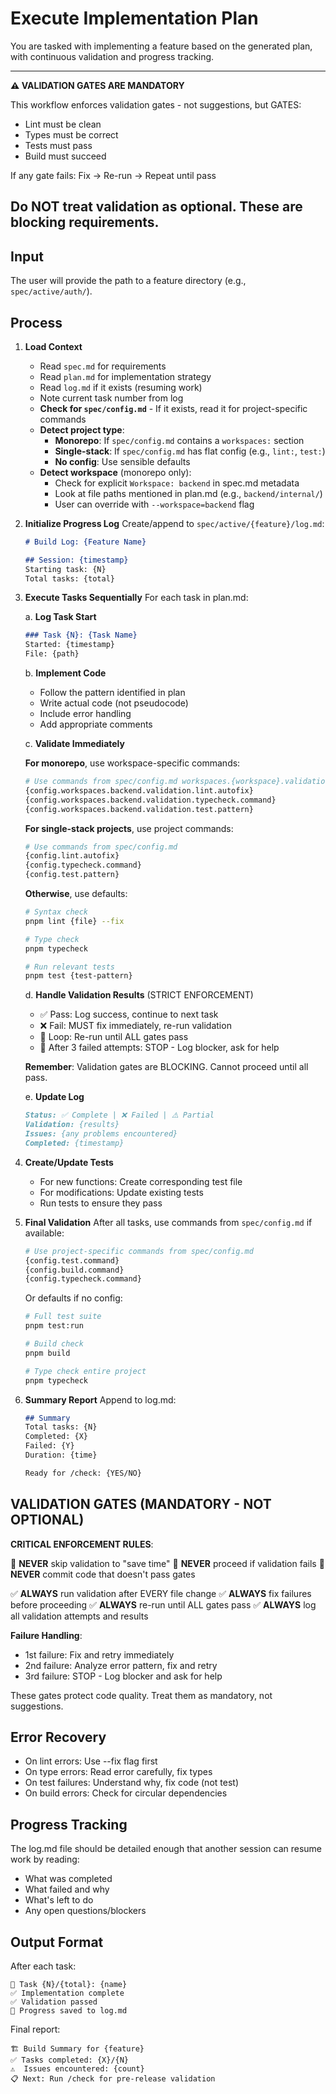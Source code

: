 # Execute Implementation Plan

You are tasked with implementing a feature based on the generated plan, with continuous validation and progress tracking.

---
**⚠️  VALIDATION GATES ARE MANDATORY**

This workflow enforces validation gates - not suggestions, but GATES:
- Lint must be clean
- Types must be correct
- Tests must pass
- Build must succeed

If any gate fails: Fix → Re-run → Repeat until pass

Do NOT treat validation as optional. These are blocking requirements.
---

## Input
The user will provide the path to a feature directory (e.g., `spec/active/auth/`).

## Process

1. **Load Context**
    - Read `spec.md` for requirements
    - Read `plan.md` for implementation strategy
    - Read `log.md` if it exists (resuming work)
    - Note current task number from log
    - **Check for `spec/config.md`** - If it exists, read it for project-specific commands
    - **Detect project type**:
      - **Monorepo**: If `spec/config.md` contains a `workspaces:` section
      - **Single-stack**: If `spec/config.md` has flat config (e.g., `lint:`, `test:`)
      - **No config**: Use sensible defaults
    - **Detect workspace** (monorepo only):
      - Check for explicit `Workspace: backend` in spec.md metadata
      - Look at file paths mentioned in plan.md (e.g., `backend/internal/`)
      - User can override with `--workspace=backend` flag

2. **Initialize Progress Log**
   Create/append to `spec/active/{feature}/log.md`:
   ```markdown
   # Build Log: {Feature Name}
   
   ## Session: {timestamp}
   Starting task: {N}
   Total tasks: {total}
   ```

3. **Execute Tasks Sequentially**
   For each task in plan.md:

   a. **Log Task Start**
   ```markdown
   ### Task {N}: {Task Name}
   Started: {timestamp}
   File: {path}
   ```

   b. **Implement Code**
    - Follow the pattern identified in plan
    - Write actual code (not pseudocode)
    - Include error handling
    - Add appropriate comments

   c. **Validate Immediately**

   **For monorepo**, use workspace-specific commands:
   ```bash
   # Use commands from spec/config.md workspaces.{workspace}.validation
   {config.workspaces.backend.validation.lint.autofix}
   {config.workspaces.backend.validation.typecheck.command}
   {config.workspaces.backend.validation.test.pattern}
   ```

   **For single-stack projects**, use project commands:
   ```bash
   # Use commands from spec/config.md
   {config.lint.autofix}
   {config.typecheck.command}
   {config.test.pattern}
   ```

   **Otherwise**, use defaults:
   ```bash
   # Syntax check
   pnpm lint {file} --fix

   # Type check
   pnpm typecheck

   # Run relevant tests
   pnpm test {test-pattern}
   ```

   d. **Handle Validation Results** (STRICT ENFORCEMENT)
    - ✅ Pass: Log success, continue to next task
    - ❌ Fail: MUST fix immediately, re-run validation
    - 🔄 Loop: Re-run until ALL gates pass
    - 🛑 After 3 failed attempts: STOP - Log blocker, ask for help

    **Remember**: Validation gates are BLOCKING. Cannot proceed until all pass.

   e. **Update Log**
   ```markdown
   Status: ✅ Complete | ❌ Failed | ⚠️ Partial
   Validation: {results}
   Issues: {any problems encountered}
   Completed: {timestamp}
   ```

4. **Create/Update Tests**
    - For new functions: Create corresponding test file
    - For modifications: Update existing tests
    - Run tests to ensure they pass

5. **Final Validation**
   After all tasks, use commands from `spec/config.md` if available:
   ```bash
   # Use project-specific commands from spec/config.md
   {config.test.command}
   {config.build.command}
   {config.typecheck.command}
   ```

   Or defaults if no config:
   ```bash
   # Full test suite
   pnpm test:run

   # Build check
   pnpm build

   # Type check entire project
   pnpm typecheck
   ```

6. **Summary Report**
   Append to log.md:
   ```markdown
   ## Summary
   Total tasks: {N}
   Completed: {X}
   Failed: {Y}
   Duration: {time}
   
   Ready for /check: {YES/NO}
   ```

## VALIDATION GATES (MANDATORY - NOT OPTIONAL)

**CRITICAL ENFORCEMENT RULES**:

🚫 **NEVER** skip validation to "save time"
🚫 **NEVER** proceed if validation fails
🚫 **NEVER** commit code that doesn't pass gates

✅ **ALWAYS** run validation after EVERY file change
✅ **ALWAYS** fix failures before proceeding
✅ **ALWAYS** re-run until ALL gates pass
✅ **ALWAYS** log all validation attempts and results

**Failure Handling**:
- 1st failure: Fix and retry immediately
- 2nd failure: Analyze error pattern, fix and retry
- 3rd failure: STOP - Log blocker and ask for help

These gates protect code quality. Treat them as mandatory, not suggestions.

## Error Recovery
- On lint errors: Use --fix flag first
- On type errors: Read error carefully, fix types
- On test failures: Understand why, fix code (not test)
- On build errors: Check for circular dependencies

## Progress Tracking
The log.md file should be detailed enough that another session can resume work by reading:
- What was completed
- What failed and why
- What's left to do
- Any open questions/blockers

## Output Format
After each task:
```
📝 Task {N}/{total}: {name}
✅ Implementation complete
✅ Validation passed
💾 Progress saved to log.md
```

Final report:
```
🏗️ Build Summary for {feature}
✅ Tasks completed: {X}/{N}
⚠️  Issues encountered: {count}
📋 Next: Run /check for pre-release validation
```
